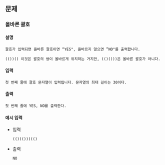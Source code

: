 ## 문제

###  올바른 괄호

#### 설명
```
괄호가 입력되면 올바른 괄호이면 “YES", 올바르지 않으면 ”NO"를 출력합니다.

(())() 이것은 괄호의 쌍이 올바르게 위치하는 거지만, (()()))은 올바른 괄호가 아니다.
```

#### 입력
```
첫 번째 줄에 괄호 문자열이 입력됩니다. 문자열의 최대 길이는 30이다.
```

#### 출력
```
첫 번째 줄에 YES, NO를 출력한다.
```

#### 예시 입력
- 입력
    ```
    (()(()))(()
    ```
- 출력
    ```
  NO    
  ```
